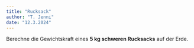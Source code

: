 ```yaml
---
title: "Rucksack"
author: "T. Jenni"
date: "12.3.2024"
---
```


Berechne die Gewichtskraft eines **5 kg schweren Rucksacks** auf der Erde.

